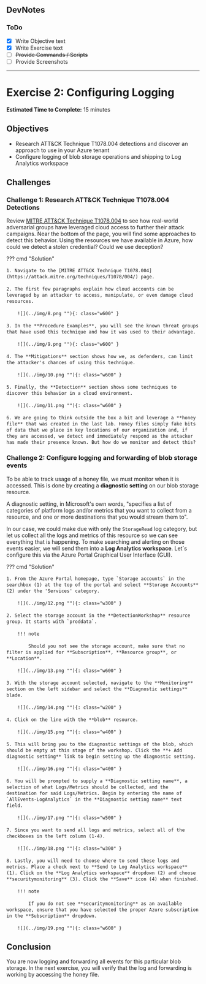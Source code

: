 ## DevNotes

### ToDo
- [X] Write Objective text
- [x] Write Exercise text
- [ ] ~~Provide Commands / Scripts~~
- [ ] Provide Screenshots

-----

# Exercise 2: Configuring Logging

<!-- markdownlint-disable MD007 MD033-->

<!--Overriding style-->
<style>
  :root {
    --sans-primary-color: #0000ff;
}
</style>

**Estimated Time to Complete:** 15 minutes

## Objectives

* Research ATT&CK Technique T1078.004 detections and discover an approach to use in your Azure tenant
* Configure logging of blob storage operations and shipping to Log Analytics workspace

## Challenges

### Challenge 1: Research ATT&CK Technique T1078.004 Detections

Review [MITRE ATT&CK Technique T1078.004](https://attack.mitre.org/techniques/T1078/004/) to see how real-world adversarial groups have leveraged cloud access to further their attack campaigns. Near the bottom of the page, you will find some approaches to detect this behavior. Using the resources we have available in Azure, how could we detect a stolen credential? Could we use deception?

??? cmd "Solution"

    1. Navigate to the [MITRE ATT&CK Technique T1078.004](https://attack.mitre.org/techniques/T1078/004/) page.

    2. The first few paragraphs explain how cloud accounts can be leveraged by an attacker to access, manipulate, or even damage cloud resources.

        ![](../img/8.png ""){: class="w600" }

    3. In the **Procedure Examples**, you will see the known threat groups that have used this technique and how it was used to their advantage.

        ![](../img/9.png ""){: class="w600" }

    4. The **Mitigations** section shows how we, as defenders, can limit the attacker's chances of using this technique.

        ![](../img/10.png ""){: class="w600" }

    5. Finally, the **Detection** section shows some techniques to discover this behavior in a cloud environment. 

        ![](../img/11.png ""){: class="w600" }
    
    6. We are going to think outside the box a bit and leverage a **honey file** that was created in the last lab. Honey files simply fake bits of data that we place in key locations of our organization and, if they are accessed, we detect and immediately respond as the attacker has made their presence known. But how do we monitor and detect this?

### Challenge 2: Configure logging and forwarding of blob storage events

To be able to track usage of a honey file, we must monitor when it is accessed. This is done by creating a **diagnostic setting** on our blob storage resource.

A diagnostic setting, in Microsoft's own words, "specifies a list of categories of platform logs and/or metrics that you want to collect from a resource, and one or more destinations that you would stream them to".

In our case, we could make due with only the `StorageRead` log category, but let us collect all the logs and metrics of this resource so we can see everything that is happening. To make searching and alerting on those events easier, we will send them into a **Log Analytics workspace**. Let´s configure this via the Azure Portal Graphical User Interface (GUI).

??? cmd "Solution"

    1. From the Azure Portal homepage, type `Storage accounts` in the searchbox (1) at the top of the portal and select **Storage Accounts** (2) under the 'Services' category.

        ![](../img/12.png ""){: class="w300" }
    
    2. Select the storage account in the **DetectionWorkshop** resource group. It starts with `proddata`. 
    
        !!! note
    
            Should you not see the storage account, make sure that no filter is applied for **Subscription**, **Resource group**, or **Location**.
    
        ![](../img/13.png ""){: class="w600" }

    3. With the storage account selected, navigate to the **Monitoring** section on the left sidebar and select the **Diagnostic settings** blade. 

        ![](../img/14.png ""){: class="w200" }
    
    4. Click on the line with the **blob** resource.

        ![](../img/15.png ""){: class="w400" }
    
    5. This will bring you to the diagnostic settings of the blob, which should be empty at this stage of the workshop. Click the **+ Add diagnostic setting** link to begin setting up the diagnostic setting.
    
        ![](../img/16.png ""){: class="w400" }

    6. You will be prompted to supply a **Diagnostic setting name**, a selection of what Logs/Metrics should be collected, and the destination for said Logs/Metrics. Begin by entering the name of `AllEvents-LogAnalytics` in the **Diagnostic setting name** text field.

        ![](../img/17.png ""){: class="w500" } 
    
    7. Since you want to send all logs and metrics, select all of the checkboxes in the left column (1-4).
    
        ![](../img/18.png ""){: class="w300" }

    8. Lastly, you will need to choose where to send these logs and metrics. Place a check next to **Send to Log Analytics workspace** (1). Click on the **Log Analytics workspace** dropdown (2) and choose **securitymonitoring** (3). Click the **Save** icon (4) when finished.

        !!! note

            If you do not see **securitymonitoring** as an available workspace, ensure that you have selected the proper Azure subscription in the **Subscription** dropdown.

        ![](../img/19.png ""){: class="w600" }

## Conclusion

You are now logging and forwarding all events for this particular blob storage. In the next exercise, you will verify that the log and forwarding is working by accessing the honey file.
